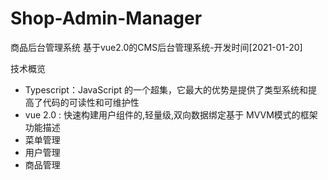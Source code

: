 # Shop-Admin-Manager
 商品后台管理系统
 基于vue2.0的CMS后台管理系统-开发时间[2021-01-20]

技术概览
* Typescript：JavaScript 的一个超集，它最大的优势是提供了类型系统和提高了代码的可读性和可维护性
* vue 2.0 : 快速构建用户组件的,轻量级,双向数据绑定基于 MVVM模式的框架  
功能描述
* 菜单管理
* 用户管理
* 商品管理
